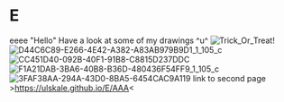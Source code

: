 # E
eeee
"Hello"
Have a look at some of my drawings ^u^
![Trick_Or_Treat!](https://user-images.githubusercontent.com/100627201/156056697-e71a30ea-1f03-4c00-a09a-91afb4405e72.png)
![D44C6C89-E266-4E42-A382-A83AB979B9D1_1_105_c](https://user-images.githubusercontent.com/100627201/156221275-8aedf712-f0e9-4a58-8782-601d55e579fc.jpeg)
![CC451D40-092B-40F1-91B8-C8815D237DDC](https://user-images.githubusercontent.com/100627201/156221950-ff156632-d109-4ef8-8d25-42ded1bd18b6.png)
![F1A21DAB-3BA6-40B8-B36D-480436F54FF9_1_105_c](https://user-images.githubusercontent.com/100627201/156221538-39eab850-798f-42c9-aed5-04e4672fe609.jpeg)
![3FAF38AA-294A-43D0-8BA5-6454CAC9A119](https://user-images.githubusercontent.com/100627201/156222329-abffb969-3e9d-40f1-81a9-a2aa81bb3758.png)
link to second page >https://ulskale.github.io/E/AAA<
